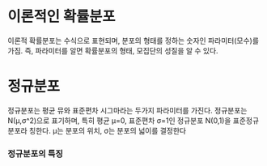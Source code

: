 # 이론적인 확률분포

이론적 확률분포는 수식으로 표현되며, 분포의 형태를 정하는 숫자인 파라미터(모수)를 가짐. 즉, 파라미터를 알면 확률분포의 형태, 모집단의 성질을 알 수 있다.

# 정규분포

정규분포는 평균 뮤와 표준편차 시그마라는 두가지 파라미터를 가진다.
정규분포는 N(μ,σ^2)으로 표기하며, 특히 평균 μ=0, 표준편차 σ=1인 정규분포 N(0,1)을 표준정규분포라 칭한다. μ는 분포의 위치, σ는 분포의 넓이를 결정한다

### 정규분포의 특징
